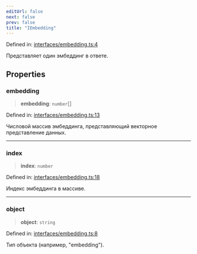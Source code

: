 ```yaml
---
editUrl: false
next: false
prev: false
title: "IEmbedding"
---
```


Defined in: [interfaces/embedding.ts:4](https://github.com/zloishavrin/gigachat-node/blob/2c7b7714bc6108bfc9bed7a10efa55e8942f5ece/src/interfaces/embedding.ts#L4)

Представляет один эмбеддинг в ответе.

## Properties

### embedding

> **embedding**: `number`[]

Defined in: [interfaces/embedding.ts:13](https://github.com/zloishavrin/gigachat-node/blob/2c7b7714bc6108bfc9bed7a10efa55e8942f5ece/src/interfaces/embedding.ts#L13)

Числовой массив эмбеддинга, представляющий векторное представление данных.

***

### index

> **index**: `number`

Defined in: [interfaces/embedding.ts:18](https://github.com/zloishavrin/gigachat-node/blob/2c7b7714bc6108bfc9bed7a10efa55e8942f5ece/src/interfaces/embedding.ts#L18)

Индекс эмбеддинга в массиве.

***

### object

> **object**: `string`

Defined in: [interfaces/embedding.ts:8](https://github.com/zloishavrin/gigachat-node/blob/2c7b7714bc6108bfc9bed7a10efa55e8942f5ece/src/interfaces/embedding.ts#L8)

Тип объекта (например, "embedding").
